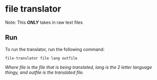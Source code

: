 # file translator

Note: This ***ONLY*** takes in raw text files

## Run

To run the translator, run the following command:
```
file-translator file lang outfile
```
*Where file is the file that is being translated, lang is the 2 letter language thingy, and outfile is the translated file.*
